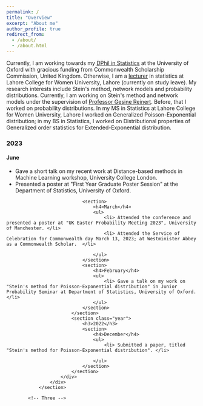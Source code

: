 ```yaml
---
permalink: /
title: "Overview"
excerpt: "About me"
author_profile: true
redirect_from: 
  - /about/
  - /about.html
---
```


Currently, I am working towards my [DPhil in Statistics](https://www.stats.ox.ac.uk/people/anum-fatima) at the University of Oxford with gracious funding from Commonwealth Scholarship Commission, United Kingdom. Otherwise, I am a [lecturer](https://www.lcwu.edu.pk/anum-fatima.html) in statistics at Lahore College for Women University, Lahore (currently on study leave). My research interests include Stein's method, network models and probability distributions. Currently, I am working on Stein's method and network models under the supervision of [Professor Gesine Reinert](https://www.stats.ox.ac.uk/people/gesine-reinert). Before, that I worked on probability distributions. In my MS in Statistics at Lahore College for Women University, Lahore I worked on Generalized Poisson-Exponential distribution; in my BS in Statistics, I worked on Distributional properties of Generalized order statistics for Extended-Exponential distribution.

<section id="three">
					<div id="timeline">
						<div>
							<section class="year">
								<h3>2023</h3>
								<section>
									<h4>June</h4>
									<ul>
										<li> Gave a short talk on my recent work at Distance-based methods in Machine Learning workshop, University College London.  </li>
										<li> Presented a poster at "First Year Graduate Poster Session" at the Department of Statistics, University of Oxford. </li>
									</ul>
								<section>
									
								<section>
									<h4>March</h4>
									<ul>
										<li> Attended the conference and presented a poster at "UK Easter Probability Meeting 2023", University of Manchester. </li>
										<li> Attended the Service of Celebration for Commonwealth day March 13, 2023; at Westminister Abbey as a Commonwealth Scholar.  </li>
										
									</ul>
								</section>
								<section>
									<h4>February</h4>
									<ul>
										<li> Gave a talk on my work on "Stein's method for Poisson-Exponential distribution" in Junior Probability Seminar at Department of Statistics, University of Oxford.  </li>
									</ul>
								</section>
							</section>
							<section class="year">
								<h3>2022</h3>
								<section>
									<h4>December</h4>
									<ul>
										<li> Submitted a paper, titled "Stein's method for Poisson-Exponential distribution". </li>
										
									</ul>
								</section>
							</section>	
						</div>
					</div>
				</section>

			<!-- Three -->
